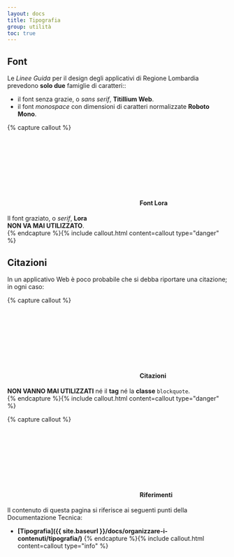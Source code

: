 ```yaml
---
layout: docs
title: Tipografia
group: utilità
toc: true
---
```


## Font
Le *Linee Guida* per il design degli applicativi di Regione Lombardia prevedono **solo due** famiglie di caratteri::  
- il font senza grazie, o _sans serif_, **Titillium Web**.
- il font _monospace_ con dimensioni di caratteri normalizzate **Roboto Mono**.

{% capture callout %}
####  <svg class="icon icon-danger icon-lg"><use xlink:href="{{ site.baseurl }}/dist/svg/sprites.svg#it-close-circle"></use></svg> Font Lora
Il font graziato, o _serif_, **Lora**  
 **NON VA MAI UTILIZZATO**.  
{% endcapture %}{% include callout.html content=callout type="danger" %}


## Citazioni
In un applicativo Web è poco probabile che si debba riportare una citazione; in ogni caso:

{% capture callout %}
####  <svg class="icon icon-danger icon-lg"><use xlink:href="{{ site.baseurl }}/dist/svg/sprites.svg#it-close-circle"></use></svg> Citazioni
**NON VANNO MAI UTILIZZATI** né il **tag** né la **classe** `blockquote`.  
{% endcapture %}{% include callout.html content=callout type="danger" %}

{% capture callout %}
####  <svg class="icon icon-info icon-lg"><use xlink:href="{{ site.baseurl }}/dist/svg/sprites.svg#it-info-circle"></use></svg> Riferimenti
Il contenuto di questa pagina si riferisce ai seguenti punti della Documentazione Tecnica:
- **[Tipografia]({{ site.baseurl }}/docs/organizzare-i-contenuti/tipografia/)**
{% endcapture %}{% include callout.html content=callout type="info" %}
